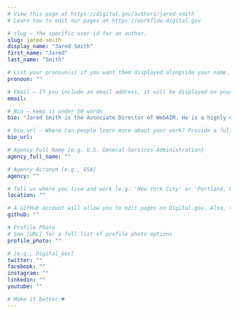 ```yaml
---
# View this page at https://digital.gov/authors/jared-smith
# Learn how to edit our pages at https://workflow.digital.gov

# slug — the specific user-id for an author.
slug: jared-smith
display_name: "Jared Smith"
first_name: "Jared"
last_name: "Smith"

# List your pronoun(s) if you want them displayed alongside your name. If blank, we'll use just your name. Learn more http://mypronouns.org
pronoun: ""

# Email — If you include an email address, it will be displayed on your profile page
email: 

# Bio — keep it under 50 words
bio: "Jared Smith is the Associate Director of WebAIM. He is a highly demanded presenter and trainer and has provided web accessibility training to tens of thousands of web professionals throughout the world. With over 20 years of experience working in the web design, development, and accessibility field, he brings a wealth of knowledge and experience that is used to help others create and maintain highly accessible web content."

# bio_url — Where can people learn more about your work? Provide a full URL [e.g. 'https://www.example.gov/']
bio_url: 

# Agency Full Name [e.g. U.S. General Services Administration]
agency_full_name: ""

# Agency Acronym [e.g., GSA]
agency: ""

# Tell us where you live and work [e.g. 'New York City' or 'Portland, OR']
location: ""

# A GitHub account will allow you to edit pages on Digital.gov. Also, the image used in your GitHub account can be used to populate your digital.gov profile photo. Learn more about getting a Github account at [URL]
github: ""

# Profile Photo
# See [URL] for a full list of profile photo options
profile_photo: ""

# [e.g., Digital_Gov]
twitter: ""
facebook: ""
instagram: ""
linkedin: ""
youtube: ""

# Make it better ♥
---
```

